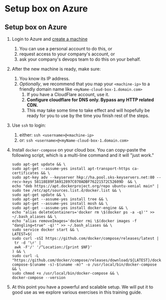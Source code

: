 # Setup box on Azure

## Setup box on Azure

1. Login to Azure and [create a machine](https://shoppinpal.gitbook.io/docs-shoppinpal-com/1.-the-ideal-workspace/setup-a-machine-in-the-cloud/setup-box-on-azure/create-a-machine-on-azure)
   1. You can use a personal account to do this, or
   2. request access to your company's account, or
   3. ask your company's devops team to do this on your behalf.
2. After the new machine is ready, make sure:
   1. You know its IP address.
   2. _Optionally_, we recommend that you map your `<machine-ip>` to a friendly domain name like `<myName-cloud-box-1.domain.com>`
      1. If you have a CloudFlare account, use it.
      2. **Configure cloudflare for DNS only. Bypass any HTTP related CDN.**
      3. This may take some time to take effect and will hopefully be ready for you to use by the time you finish rest of the steps.
3. Use `ssh` to login:
   1. either: `ssh <username>@<machine-ip>`
   2. or: `ssh <username>@<myName-cloud-box-1.domain.com>`
4. Install `docker-compose` on your cloud box. You can copy-paste the following script, which is a multi-line command and it will "just work."

   ```text
   sudo apt-get update && \
   sudo apt-get --assume-yes install apt-transport-https ca-certificates && \
   sudo apt-key adv --keyserver hkp://ha.pool.sks-keyservers.net:80 --recv-keys 58118E89F3A912897C070ADBF76221572C52609D  && \
   echo "deb https://apt.dockerproject.org/repo ubuntu-xenial main" | sudo tee /etc/apt/sources.list.d/docker.list && \
   sudo apt-get update && \
   sudo apt-get --assume-yes install tree && \
   sudo apt-get --assume-yes install mosh && \
   sudo apt-get --assume-yes install docker-engine && \
   echo "alias deleteContainers='docker rm \$(docker ps -a -q)'" >> ~/.bash_aliases && \
   echo "alias removeImages='docker rmi \$(docker images -f "dangling=true" -q)'" >> ~/.bash_aliases && \
   sudo service docker start && \
   LATEST=$(
   sudo curl -sSI https://github.com/docker/compose/releases/latest |
    tr -d '\r' |
    awk -F'/' '/^Location:/{print $NF}'
   ) && \
   sudo curl -L "https://github.com/docker/compose/releases/download/${LATEST}/docker-compose-$(uname -s)-$(uname -m)" -o /usr/local/bin/docker-compose && \
   sudo chmod +x /usr/local/bin/docker-compose && \
   docker-compose --version
   ```

5. At this point you have a powerful and scalable setup. We will put it to good use as we explore various exercises in this training guide.

